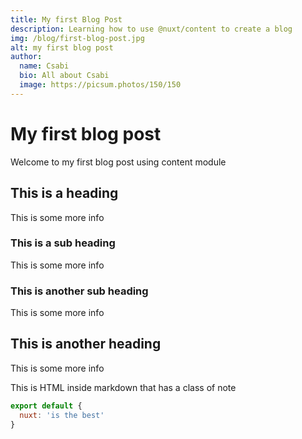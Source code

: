 ```yaml
---
title: My first Blog Post
description: Learning how to use @nuxt/content to create a blog
img: /blog/first-blog-post.jpg
alt: my first blog post
author:
  name: Csabi
  bio: All about Csabi
  image: https://picsum.photos/150/150
---
```


# My first blog post

Welcome to my first blog post using content module

## This is a heading

This is some more info

### This is a sub heading

This is some more info

### This is another sub heading

This is some more info

## This is another heading

This is some more info

<div class="p-4 mb-4 text-white bg-blue-500">
  This is HTML inside markdown that has a class of note
</div>


<info-box>
  <template #info-box>
    This is a vue component inside markdown using slots
  </template>
</info-box>

```javascript
export default {
  nuxt: 'is the best'
}
```

